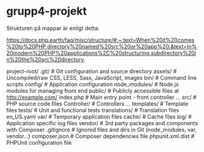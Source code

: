 # grupp4-projekt

Strukturen på mappar är enligt detta:

https://docs.php.earth/faq/misc/structure/#:~:text=When%20it%20comes%20to%20PHP,directory%20named%20src%20or%20app%20.&text=In%20modern%20PHP%20applications%2C%20structuring,subdirectory%20in%20the%20src%20directory.

project-root/
  .git/            # Git configuration and source directory
  assets/          # Uncompiled/raw CSS, LESS, Sass, JavaScript, images
  bin/             # Command line scripts
  config/          # Application configuration
  node_modules/    # Node.js modules for managing front end
  public/          # Publicly accessible files at http://example.com/
      index.php    # Main entry point - front controller
      ...
  src/             # PHP source code files
      Controller/  # Controllers
      ...
  templates/       # Template files
  tests/           # Unit and functional tests
  translations/    # Translation files
      en_US.yaml
  var/             # Temporary application files
      cache/       # Cache files
      log/         # Application specific log files
  vendor/          # 3rd party packages and components with Composer
  .gitignore       # Ignored files and dirs in Git (node_modules, var, vendor...)
  composer.json    # Composer dependencies file
  phpunit.xml.dist # PHPUnit configuration file
